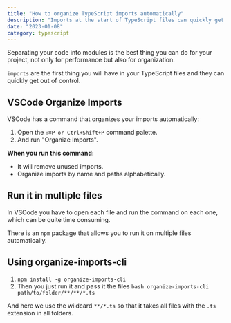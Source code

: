 ```yaml
---
title: "How to organize TypeScript imports automatically"
description: "Imports at the start of TypeScript files can quickly get out of hand, but with VSCode and an npm package you can keep them well organized."
date: "2023-01-08"
category: typescript
---
```



Separating your code into modules is the best thing you can do for your project, not only for performance but also for organization.

`imports` are the first thing you will have in your TypeScript files and they can quickly get out of control.

## VSCode Organize Imports

VSCode has a command that organizes your imports automatically:

1. Open the `⇧⌘P or Ctrl+Shift+P` command palette.
2. And run "Organize Imports".

**When you run this command:**

- It will remove unused imports.
- Organize imports by name and paths alphabetically.

## **Run it in multiple files**

In VSCode you have to open each file and run the command on each one, which can be quite time consuming.

There is an `npm` package that allows you to run it on multiple files automatically.

## Using organize-imports-cli

1. `npm install -g organize-imports-cli`
2. Then you just run it and pass it the files `bash organize-imports-cli path/to/folder/**/**/*.ts`

And here we use the wildcard `**/*.ts` so that it takes all files with the `.ts` extension in all folders.